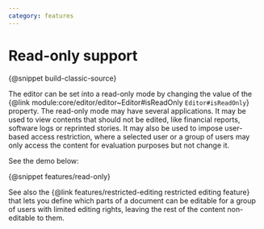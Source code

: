 ```yaml
---
category: features
---
```


# Read-only support

{@snippet build-classic-source}

The editor can be set into a read-only mode by changing the value of the {@link module:core/editor/editor~Editor#isReadOnly `Editor#isReadOnly`} property. The read-only mode may have several applications. It may be used to view contents that should not be edited, like financial reports, software logs or reprinted stories. It may also be used to impose user-based access restriction, where a selected user or a group of users may only access the content for evaluation purposes but not change it.

See the demo below:

{@snippet features/read-only}

<info-box>
	See also the {@link features/restricted-editing restricted editing feature} that lets you define which parts of a document can be editable for a group of users with limited editing rights, leaving the rest of the content non-editable to them.
</info-box>
